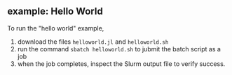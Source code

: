 ## example: Hello World 
To run the "hello world" example,
1. download the files `helloworld.jl` and `helloworld.sh`
2. run the command `sbatch helloworld.sh` to jubmit the batch script as a job
3. when the job completes, inspect the Slurm output file to verify success.